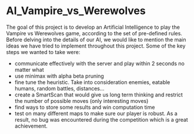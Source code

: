 # AI_Vampire_vs_Werewolves

The goal of this project is to develop an Artificial Intelligence to play the Vampire vs Werewolves game, according to the set of pre-defined rules. Before delving into the details of our AI, we would like to mention the main ideas we have tried to implement throughout this project. Some of the key steps we wanted to take were:

- communicate effectively with the server and play within 2 seconds no matter what 
- use minimax with alpha beta pruning 
- fine tune the heuristic. Take into consideration enemies, eatable humans, random battles, distances... 
- create a SmartScan that would give us long term thinking and restrict the number of possible moves (only interesting moves) 
- find ways to store some results and win computation time 
- test on many different maps to make sure our player is robust. As a result, no bug was encountered during the competition which is a great achievement.
